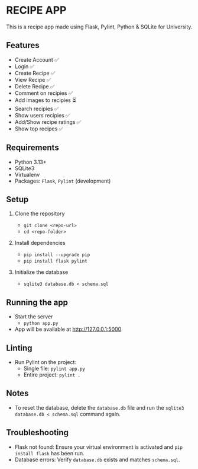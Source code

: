 # RECIPE APP
This is a recipe app made using Flask, Pylint, Python & SQLite for University.

## Features

- Create Account ✅
- Login ✅
- Create Recipe ✅
- View Recipe ✅
- Delete Recipe ✅
- Comment on recipies ✅
- Add images to recipies ⏳
- Search recipies ✅
- Show users recipies ✅
- Add/Show recipe ratings ✅
- Show top recipes ✅

## Requirements
- Python 3.13+
- SQLite3
- Virtualenv
- Packages: `Flask`, `Pylint` (development)

## Setup
1. Clone the repository
   - `git clone <repo-url>`
   - `cd <repo-folder>`

2. Install dependencies
   - `pip install --upgrade pip`
   - `pip install flask pylint`

3. Initialize the database
   - `sqlite3 database.db < schema.sql`

## Running the app
- Start the server
   - `python app.py`
-  App will be available at http://127.0.0.1:5000


## Linting
- Run Pylint on the project:
  - Single file: `pylint app.py`
  - Entire project: `pylint .`

## Notes
- To reset the database, delete the `database.db` file and run the `sqlite3 database.db < schema.sql` command again.

## Troubleshooting
- Flask not found: Ensure your virtual environment is activated and `pip install flask` has been run.
- Database errors: Verify `database.db` exists and matches `schema.sql`.
